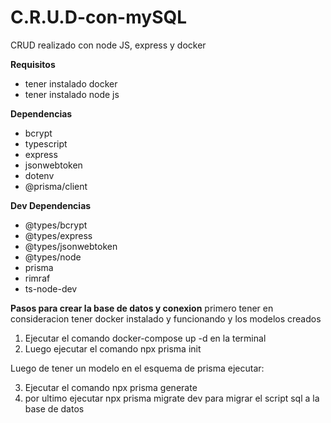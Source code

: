 # C.R.U.D-con-mySQL
CRUD realizado con node JS, express y docker

**Requisitos**
- tener instalado docker
- tener instalado node js

**Dependencias**
- bcrypt
- typescript
- express
- jsonwebtoken
- dotenv
- @prisma/client

**Dev Dependencias**
- @types/bcrypt
- @types/express
- @types/jsonwebtoken
- @types/node
- prisma
- rimraf
- ts-node-dev

**Pasos para crear la base de datos y conexion**
primero tener en consideracion tener docker instalado y funcionando y los modelos creados

1. Ejecutar el comando docker-compose up -d en la terminal
2. Luego ejecutar el comando npx prisma init

Luego de tener un modelo en el esquema de prisma ejecutar:

3. Ejecutar el comando npx prisma generate
4. por ultimo ejecutar npx prisma migrate dev para migrar el script sql a la base de datos
